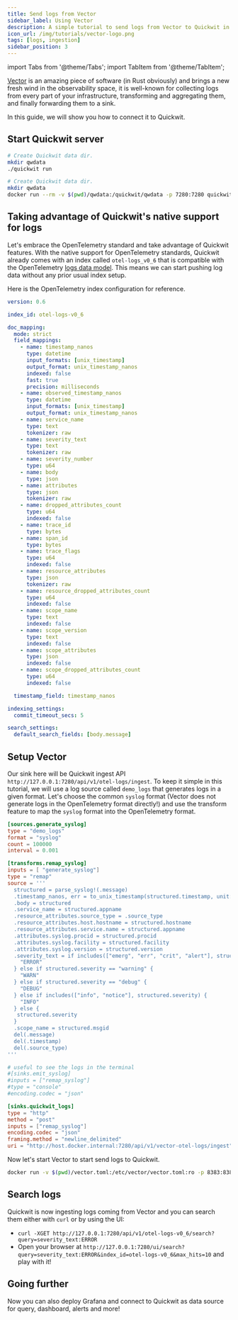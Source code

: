 ```yaml
---
title: Send logs from Vector
sidebar_label: Using Vector
description: A simple tutorial to send logs from Vector to Quickwit in a few minutes.
icon_url: /img/tutorials/vector-logo.png
tags: [logs, ingestion]
sidebar_position: 3
---
```


import Tabs from '@theme/Tabs';
import TabItem from '@theme/TabItem';

[Vector](https://vector.dev/) is an amazing piece of software (in Rust obviously) and brings a new fresh wind in the observability space,
it is well-known for collecting logs from every part of your infrastructure, transforming and aggregating them, and finally forwarding them to a sink.

In this guide, we will show you how to connect it to Quickwit.

## Start Quickwit server

<Tabs>

<TabItem value="cli" label="CLI">

```bash
# Create Quickwit data dir.
mkdir qwdata
./quickwit run
```

</TabItem>

<TabItem value="docker" label="Docker">

```bash
# Create Quickwit data dir.
mkdir qwdata
docker run --rm -v $(pwd)/qwdata:/quickwit/qwdata -p 7280:7280 quickwit/quickwit run
```

</TabItem>

</Tabs>

## Taking advantage of Quickwit's native support for logs

Let's embrace the OpenTelemetry standard and take advantage of Quickwit features. With the native support for OpenTelemetry standards, Quickwit already comes with an index called `otel-logs_v0_6` that is compatible with the OpenTelemetry [logs data model](https://github.com/open-telemetry/opentelemetry-specification/blob/main/specification/logs/data-model.md). This means we can start pushing log data without any prior usual index setup. 

Here is the OpenTelemetry index configuration for reference.

```yaml title="otel-logs_v0_6"
version: 0.6

index_id: otel-logs-v0_6

doc_mapping:
  mode: strict
  field_mappings:
    - name: timestamp_nanos
      type: datetime
      input_formats: [unix_timestamp]
      output_format: unix_timestamp_nanos
      indexed: false
      fast: true
      precision: milliseconds
    - name: observed_timestamp_nanos
      type: datetime
      input_formats: [unix_timestamp]
      output_format: unix_timestamp_nanos
    - name: service_name
      type: text
      tokenizer: raw
    - name: severity_text
      type: text
      tokenizer: raw
    - name: severity_number
      type: u64
    - name: body
      type: json
    - name: attributes
      type: json
      tokenizer: raw
    - name: dropped_attributes_count
      type: u64
      indexed: false
    - name: trace_id
      type: bytes
    - name: span_id
      type: bytes
    - name: trace_flags
      type: u64
      indexed: false
    - name: resource_attributes
      type: json
      tokenizer: raw
    - name: resource_dropped_attributes_count
      type: u64
      indexed: false
    - name: scope_name
      type: text
      indexed: false
    - name: scope_version
      type: text
      indexed: false
    - name: scope_attributes
      type: json
      indexed: false
    - name: scope_dropped_attributes_count
      type: u64
      indexed: false

  timestamp_field: timestamp_nanos

indexing_settings:
  commit_timeout_secs: 5

search_settings:
  default_search_fields: [body.message]
```

## Setup Vector

Our sink here will be Quickwit ingest API `http://127.0.0.1:7280/api/v1/otel-logs/ingest`.
To keep it simple in this tutorial, we will use a log source called `demo_logs` that generates logs in a given format. Let's choose the common `syslog` format
(Vector does not generate logs in the OpenTelemetry format directly!) and use the transform feature to map the `syslog` format into the OpenTelemetry format.


```toml title=vector.toml
[sources.generate_syslog]
type = "demo_logs"
format = "syslog"
count = 100000
interval = 0.001

[transforms.remap_syslog]
inputs = [ "generate_syslog"]
type = "remap"
source = '''
  structured = parse_syslog!(.message)
  .timestamp_nanos, err = to_unix_timestamp(structured.timestamp, unit: "nanoseconds")
  .body = structured
  .service_name = structured.appname
  .resource_attributes.source_type = .source_type
  .resource_attributes.host.hostname = structured.hostname
  .resource_attributes.service.name = structured.appname
  .attributes.syslog.procid = structured.procid
  .attributes.syslog.facility = structured.facility
  .attributes.syslog.version = structured.version
  .severity_text = if includes(["emerg", "err", "crit", "alert"], structured.severity) {
    "ERROR"
  } else if structured.severity == "warning" {
    "WARN"
  } else if structured.severity == "debug" {
    "DEBUG"
  } else if includes(["info", "notice"], structured.severity) {
    "INFO"
  } else {
   structured.severity
  }
  .scope_name = structured.msgid
  del(.message)
  del(.timestamp)
  del(.source_type)
'''

# useful to see the logs in the terminal
#[sinks.emit_syslog]
#inputs = ["remap_syslog"]
#type = "console"
#encoding.codec = "json"

[sinks.quickwit_logs]
type = "http"
method = "post"
inputs = ["remap_syslog"]
encoding.codec = "json"
framing.method = "newline_delimited"
uri = "http://host.docker.internal:7280/api/v1/vector-otel-logs/ingest"
```

Now let's start Vector to start send logs to Quickwit.

```bash
docker run -v $(pwd)/vector.toml:/etc/vector/vector.toml:ro -p 8383:8383 --add-host=host.docker.internal:host-gateway timberio/vector:0.25.0-distroless-libc
```

## Search logs

Quickwit is now ingesting logs coming from Vector and you can search them either with `curl` or by using the UI:
- `curl -XGET http://127.0.0.1:7280/api/v1/otel-logs-v0_6/search?query=severity_text:ERROR`
- Open your browser at `http://127.0.0.1:7280/ui/search?query=severity_text:ERROR&index_id=otel-logs-v0_6&max_hits=10` and play with it!

<!-- 
TODO: show this when aggregation enabled on severity_text

## Compute aggregation on severity_text

For aggregations, we can't use yet Quickwit UI but we can use cURL.

Let's craft a nice aggregation query to count how many `INFO`, `DEBUG`, `WARN`, and `ERROR` per minute (all datetime are stored in microseconds thus the interval of 60_000_000 microseconds) we have:

```json title=aggregation-query.json
{
  "query": "*",
  "max_hits": 0,
  "aggs": {
    "count_per_minute": {
      "histogram": {
          "field": "timestamp_nanos",
          "interval": 60000000
      },
      "aggs": {
        "severity_text_count": {
          "terms": {
            "field": "severity_text"
          }
        }
      }
    }
  }
}
```

```bash
curl -XPOST -H "Content-Type: application/json" http://127.0.0.1:7280/api/v1/otel-logs-v0_6/search --data @aggregation-query.json
``` -->

## Going further

Now you can also deploy Grafana and connect to Quickwit as data source for query, dashboard, alerts and more!
